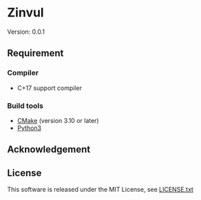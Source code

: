 # Zinvul #

Version: 0.0.1

## Requirement ##

### Compiler ###

* C+17 support compiler

### Build tools ###

* [CMake](https://cmake.org/) (version 3.10 or later)
* [Python3](https://www.python.org/)

## Acknowledgement ##

## License ##

This software is released under the MIT License,
see [LICENSE.txt](./LICENSE.txt)
